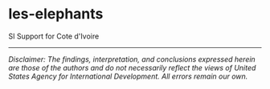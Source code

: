 # les-elephants
SI Support for Cote d'Ivoire

---

*Disclaimer: The findings, interpretation, and conclusions expressed herein are those of the authors and do not necessarily reflect the views of United States Agency for International Development. All errors remain our own.*